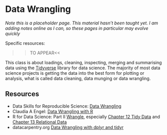 # Data Wrangling 

<div class="info">
<p><em>Note this is a placeholder page. This material hasn’t been taught yet. I am adding notes online as I can, so these pages in particular may evolve quickly</em></p>
</div>

Specific resources:
  
  >>TO APPEAR<<
  
  
This class is about loadings, cleaning, inspecting, merging and summarising data using the [Tidyverse](https://www.tidyverse.org/) library for data science. The majority of most data science projects is getting the data into the best form for plotting or analysis, what is called data cleaning, data munging or data wrangling.

  
## Resources
  
* Data Skills for Reproducible Science: [Data Wrangling](https://psyteachr.github.io/msc-data-skills/dplyr.html)
* Claudia A Engel: [Data Wrangling with R](https://cengel.github.io/R-data-wrangling/dplyr.html)
* R for Data Science: Part II [Wrangle](https://r4ds.had.co.nz/wrangle-intro.html), especially [Chapter 12 Tidy Data](https://r4ds.had.co.nz/tidy-data.html) and [Chapter 13 Relational Data](https://r4ds.had.co.nz/relational-data.html)
* datacarpentry.org [Data Wrangling with dplyr and tidyr](https://datacarpentry.org/r-socialsci/03-dplyr-tidyr/index.html)
